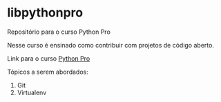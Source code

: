 # libpythonpro
Repositório para o curso Python Pro

Nesse curso é ensinado como contribuir com projetos de código aberto.

Link para o curso [Python Pro](https://www.python.pro.br/)

Tópicos a serem abordados:

 1. Git
 2. Virtualenv